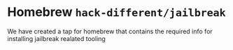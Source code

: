 # Homebrew `hack-different/jailbreak`

We have created a tap for homebrew that contains the required info for installing jailbreak realated tooling